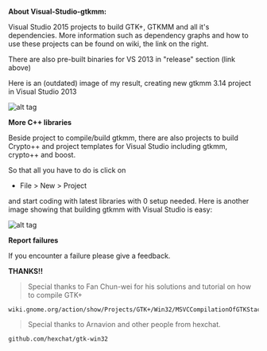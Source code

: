 **About Visual-Studio-gtkmm:**

Visual Studio 2015 projects to build GTK+, GTKMM and all it's dependencies.
More information such as dependency graphs and how to use these projects
can be found on wiki, the link on the right.

There are also pre-built binaries for VS 2013 in "release" section (link above)

Here is an (outdated) image of my result, creating new gtkmm 3.14 project in Visual Studio 2013

![alt tag](https://github.com/codekiddy2/Visual-Studio-gtkmm/blob/Redesign/projects/Readme/gtkmm%20visual%20studio.png)

**More C++ libraries**

Beside project to compile/build gtkmm, there are also projects to build
Crypto++ and project templates for Visual Studio including gtkmm, crypto++ and boost.

So that all you have to do is click on 

* File > New > Project

and start coding with latest libraries with 0 setup needed.
Here is another image showing that building gtkmm with Visual Studio is easy:

![alt tag](https://github.com/codekiddy2/Visual-Studio-gtkmm/blob/Redesign/projects/Readme/gtkmm%20visual%20studio2.png)


**Report failures**

If you encounter a failure please give a feedback.


**THANKS!!**

>Special thanks to Fan Chun-wei for his solutions and tutorial on how to compile GTK+
	
	wiki.gnome.org/action/show/Projects/GTK+/Win32/MSVCCompilationOfGTKStack

>Special thanks to Arnavion and other people from hexchat.
	
	github.com/hexchat/gtk-win32
